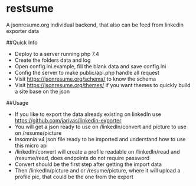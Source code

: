 # restsume
A jsonresume.org individual backend, that also can be feed from linkedin exporter data 

##Quick Info
- Deploy to a server running php 7.4
- Create the folders data and log
- Open config.ini.example, fill the blank data and save config.ini
- Config the server to make public/api.php handle all request
- Visit https://jsonresume.org/schema/ to know the schema
- Visit https://jsonresume.org/themes/ if you want themes to quickly build a site base on the json


##Usage
- If you like to export the data already existing on linkedIn use https://github.com/jarivas/linkedin-exporter
- You will get a json ready to use on /linkedIn/convert and picture to use on /resume/picture
- Insomnia v4 json file ready to be imported and understand how to use this micro api
- /linkedIn/convert will create a profile readable on /linkedIn/read and /resume/read, does endpoints do not require password
- Convert should be the first step after getting the import data
- Then /linkedIn/picture and or /resume/picture, where it will upload a profile pic, that could be the one from the export